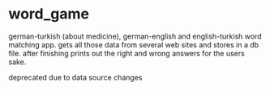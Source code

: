 # word_game
german-turkish (about medicine), german-english and english-turkish word matching app. gets all those data from several web sites and stores in a db file. after finishing prints out the right and wrong answers for the users sake. 

deprecated due to data source changes

